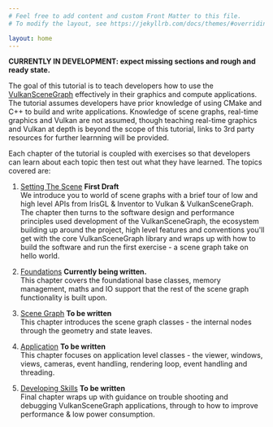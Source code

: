 ```yaml
---
# Feel free to add content and custom Front Matter to this file.
# To modify the layout, see https://jekyllrb.com/docs/themes/#overriding-theme-defaults

layout: home
---
```


**CURRENTLY IN DEVELOPMENT: expect missing sections and rough and ready state.**

The goal of this tutorial is to teach developers how to use the [VulkanSceneGraph](https://github.com/vsg-dev/VulkanSceneGraph) effectively in their graphics and compute applications. The tutorial assumes developers have prior knowledge of using CMake and C++ to build and write applications.  Knowledge of scene graphs, real-time graphics and Vulkan are not assumed, though teaching real-time graphics and Vulkan at depth is beyond the scope of this tutorial, links to 3rd party resources for further learnning will be provided.

Each chapter of the tutorial is coupled with exercises so that developers can learn about each topic then test out what they have learned. The topics covered are:

1. [Setting The Scene](1_SettingTheScene/index.md) **First Draft**  
We introduce you to world of scene graphs with a brief tour of low and high level APIs from IrisGL & Inventor to Vulkan & VulkanSceneGraph. The chapter then turns to the software design and performance principles used development of the VulkanSceneGraph, the ecosystem building up around the project, high level features and conventions you'll get with the core VulkanSceneGraph library and wraps up with how to build the software and run the first exercise - a scene graph take on hello world.

2. [Foundations](2_Foundations/index.md) **Currently being written.**  
This chapter covers the foundational base classes, memory management, maths and IO support that the rest of the scene graph functionality is built upon.

3. [Scene Graph](3_SceneGraph/index.md) **To be written**  
This chapter introduces the scene graph classes - the internal nodes through the geometry and state leaves.

4. [Application](4_Application/index.md) **To be written**  
This chapter focuses on application level classes - the viewer, windows, views, cameras, event handling, rendering loop, event handling and threading.

5. [Developing Skills](5_DevelopingSkills/index.md) **To be written**  
Final chapter wraps up with guidance on trouble shooting and debugging VulkanSceneGraph applications, through to how to improve performance & low power consumption.

